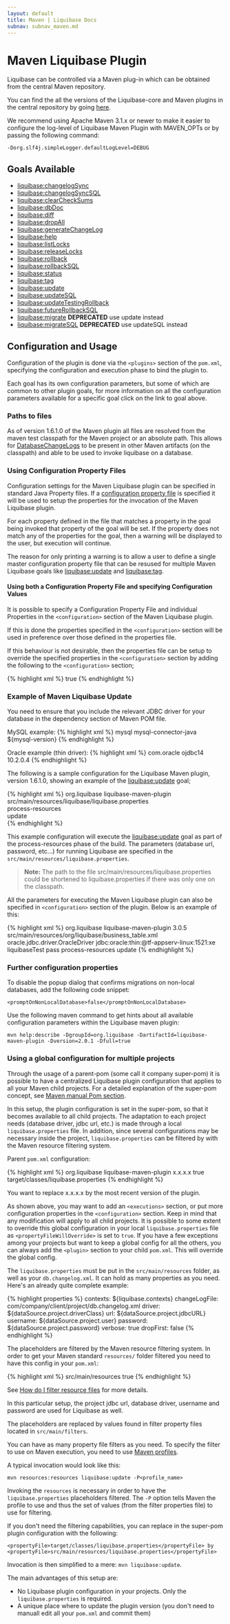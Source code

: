 ```yaml
---
layout: default
title: Maven | Liquibase Docs
subnav: subnav_maven.md
---
```


# Maven Liquibase Plugin

Liquibase can be controlled via a Maven plug-in which can be obtained from the central Maven repository.

You can find the all the versions of the Liquibase-core and Maven plugins in the central repository by going [here](http://mvnrepository.com/artifact/org.liquibase/liquibase-core). 

We recommend using Apache Maven 3.1.x or newer to make it easier to configure the log-level of Liquibase Maven Plugin with MAVEN_OPTs or by passing the following command:

<div class="code-highlight" markdown="1">

`-Dorg.slf4j.simpleLogger.defaultLogLevel=DEBUG`

</div>

## Goals Available

* [liquibase:changelogSync](maven_changelogsync.html)
* [liquibase:changelogSyncSQL](maven_changelogsyncsql.html)
* [liquibase:clearCheckSums](maven_clearchecksums.html)
* [liquibase:dbDoc](maven_dbDoc.html)
* [liquibase:diff](maven_diff.html)
* [liquibase:dropAll](maven_dropall.html)
* [liquibase:generateChangeLog](maven_generateChangeLog.html)
* [liquibase:help](maven_help.html)
* [liquibase:listLocks](maven_listlocks.html)
* [liquibase:releaseLocks](maven_releaselocks.html)
* [liquibase:rollback](maven_rollback.html)
* [liquibase:rollbackSQL](maven_rollbacksql.html)
* [liquibase:status](maven_status.html)
* [liquibase:tag](maven_tag.html)
* [liquibase:update](maven_update.html)
* [liquibase:updateSQL](maven_updatesql.html)
* [liquibase:updateTestingRollback](maven_updatetestingrollback.html)
* [liquibase:futureRollbackSQL](maven_futurerollbacksql.html)
* [liquibase:migrate](maven_migrate.html) **DEPRECATED** use update instead
* [liquibase:migrateSQL](maven_migrate.html) **DEPRECATED** use updateSQL instead


## Configuration and Usage

Configuration of the plugin is done via the `<plugins>` section of the `pom.xml`, specifying the configuration and execution phase to bind the plugin to.

Each goal has its own configuration parameters, but some of which are common to other plugin goals, for more information on all the configuration parameters available for a specific goal click on the link to goal above.


### Paths to files

As of version 1.6.1.0 of the Maven plugin all files are resolved from the maven test classpath for the Maven project or an absolute path. This allows for [DatabaseChangeLogs](../databasechangelog.html) to be present in other Maven artifacts (on the classpath) and able to be used to invoke liquibase on a database.


### Using Configuration Property Files

Configuration settings for the Maven Liquibase plugin can be specified in standard Java Property files. If a [configuration property file](../config_properties.html) is specified it will be used to setup the properties for the invocation of the Maven Liquibase plugin.

For each property defined in the file that matches a property in the goal being invoked that property of the goal will be set. If the property does not match any of the properties for the goal, then a warning will be displayed to the user, but execution will continue.

The reason for only printing a warning is to allow a user to define a single master configuration property file that can be resused for multiple Maven Liquibase goals like [liquibase:update](maven_update.html) and [liquibase:tag](maven_tag.html).


#### Using both a Configuration Property File and specifying Configuration Values

It is possible to specify a Configuration Property File and individual Properties in the `<configuration>` section of the Maven Liquibase plugin.

If this is done the properties specified in the `<configuration>` section will be used in preference over those defined in the properties file.

If this behaviour is not desirable, then the properties file can be setup to override the specified properties in the `<configuration>` section by adding the following to the `<configuration>` section;

{% highlight xml %}
<propertyFileWillOverride>true</propertyFileWillOverride>
{% endhighlight %}


### Example of Maven Liquibase Update

You need to ensure that you include the relevant JDBC driver for your database in the dependency section of Maven POM file.

MySQL example:
{% highlight xml %}
<project>
    <dependencies>
        <dependency>
            <groupId>mysql</groupId>
            <artifactId>mysql-connector-java</artifactId>
            <!-- Replace with the version of the MySQL driver you want to use -->
            <version>${mysql-version}</version>
        </dependency>
    </dependencies>
</project>
{% endhighlight %}

Oracle example (thin driver):
{% highlight xml %}
<project>
    <dependencies>
        <dependency>
            <groupId>com.oracle</groupId>
            <artifactId>ojdbc14</artifactId>
            <version>10.2.0.4</version>
        </dependency>
    </dependencies>
</project>
{% endhighlight %}


The following is a sample configuration for the Liquibase Maven plugin, version 1.6.1.0, showing an example of the [liquibase:update](maven_update.html) goal;

{% highlight xml %}
  <project>
    <build>
      <plugins>
		<plugin>
		   <groupId>org.liquibase</groupId>
		   <artifactId>liquibase-maven-plugin</artifactId>
		   <configuration>                  
			  <propertyFile>src/main/resources/liquibase/liquibase.properties</propertyFile>
		   </configuration>                
		   <executions>
			 <execution>
			   <phase>process-resources</phase>                                                                  
			   <goals>
				 <goal>update</goal>
			   </goals>
			 </execution>
		   </executions>
		</plugin> 	
      </plugins>
    </build>
  </project>
{% endhighlight %}

This example configuration will execute the [liquibase:update](maven_update.html) goal as part of the process-resources phase of the build. The parameters (database url, password, etc...) for running Liquibase are specified in the `src/main/resources/liquibase.properties`.

>**Note:** The path to the file src/main/resources/liquibase.properties could be shortened to liquibase.properties if there was only one on the classpath.

All the parameters for executing the Maven Liquibase plugin can also be specified in `<configuration>` section of the plugin. Below is an example of this:

{% highlight xml %}
    <plugin>
      <groupId>org.liquibase</groupId>
      <artifactId>liquibase-maven-plugin</artifactId>
      <version>3.0.5</version>
      <configuration>
        <changeLogFile>src/main/resources/org/liquibase/business_table.xml</changeLogFile>
          <driver>oracle.jdbc.driver.OracleDriver</driver>
          <url>jdbc:oracle:thin:@tf-appserv-linux:1521:xe</url>
          <username>liquibaseTest</username>
          <password>pass</password>
        </configuration>
      <executions>
        <execution>
          <phase>process-resources</phase>
          <goals>
            <goal>update</goal>
          </goals>
        </execution>
      </executions>
    </plugin>
{% endhighlight %}


### Further configuration properties

To disable the popup dialog that confirms migrations on non-local databases, add the following code snippet:

<div class="code-highlight" markdown="1">

`<promptOnNonLocalDatabase>false</promptOnNonLocalDatabase>`

</div>

Use the following maven command to get hints about all available configuration parameters within the Liquibase maven plugin:

<div class="code-highlight" markdown="1">

`mvn help:describe -DgroupId=org.liquibase -DartifactId=liquibase-maven-plugin -Dversion=2.0.1 -Dfull=true` 

</div>

### Using a global configuration for multiple projects

Through the usage of a parent-pom (some call it company super-pom) it is possible to have a centralized Liquibase plugin configuration that applies to all your Maven child projects. For a detailed explanation of the super-pom concept, see [Maven manual Pom section](http://maven.apache.org/guides/introduction/introduction-to-the-pom.html).

In this setup, the plugin configuration is set in the super-pom, so that it becomes available to all child projects. The adaptation to each project needs (database driver, jdbc url, etc.) is made through a local `liquibase.properties` file. In addition, since several configurations may be necessary inside the project, `liquibase.properties` can be filtered by with the Maven resource filtering system.

Parent `pom.xml` configuration:

{% highlight xml %}
  <project>
    <build>
      <plugins>
        <plugin>
          <groupId>org.liquibase</groupId>
          <artifactId>liquibase-maven-plugin</artifactId>
          <version>x.x.x.x</version>
          <configuration>
            <propertyFileWillOverride>true</propertyFileWillOverride>
            <propertyFile>target/classes/liquibase.properties</propertyFile>
          </configuration>
        </plugin>
      </plugins>
    </build>
  </project>
{% endhighlight %}

You want to replace x.x.x.x by the most recent version of the plugin.

As shown above, you may want to add an `<executions>` section, or put more configuration properties in the `<configuration>` section. Keep in mind that any modification will apply to all child projects. It is possible to some extent to override this global configuration in your local `liquibase.properties` file as `<propertyFileWillOverride>` is set to `true`. If you have a few exceptions among your projects but want to keep a global config for all the others, you can always add the `<plugin>` section to your child `pom.xml`. This will override the global config.

The `liquibase.properties` must be put in the `src/main/resources` folder, as well as your `db.changelog.xml`. It can hold as many properties as you need. Here's an already quite complete example:

{% highlight properties %}
contexts: ${liquibase.contexts} 
changeLogFile: com/company/client/project/db.changelog.xml 
driver: ${dataSource.project.driverClass} 
url: ${dataSource.project.jdbcURL} 
username: ${dataSource.project.user} 
password: ${dataSource.project.password} 
verbose: true 
dropFirst: false 
{% endhighlight %}

The placeholders are filtered by the Maven resource filtering system. In order to get your Maven standard `resources/` folder filtered you need to have this config in your `pom.xml`:

{% highlight xml %}
<build>
    <resources>
      <resource>
        <directory>src/main/resources</directory>
        <filtering>true</filtering>
      </resource>
    </resources>
</build>
{% endhighlight %}

See [How do I filter resource files](http://maven.apache.org/guides/getting-started/index.html#How_do_I_filter_resource_files) for more details.

In this particular setup, the project jdbc url, database driver, username and password are used for Liquibase as well.

The placeholders are replaced by values found in filter property files located in `src/main/filters`.

You can have as many property file filters as you need. To specify the filter to use on Maven execution, you need to use [Maven profiles](http://maven.apache.org/guides/introduction/introduction-to-profiles.html).

A typical invocation would look like this:

<div class="code-highlight" markdown="1">

`mvn resources:resources liquibase:update -P<profile_name>`

</div>

Invoking the `resources` is necessary in order to have the `liquibase.properties` placeholders filtered. The `-P` option tells Maven the profile to use and thus the set of values (from the filter properties file) to use for filtering.

If you don't need the filtering capabilities, you can replace in the super-pom plugin configuration with the following:

<div class="code-highlight" markdown="1"> 

`<propertyFile>target/classes/liquibase.properties</propertyFile> by <propertyFile>src/main/resources/liquibase.properties</propertyFile>` 
</div>

Invocation is then simplified to a mere: `mvn liquibase:update`.

The main advantages of this setup are:
- No Liquibase plugin configuration in your projects. Only the `liquibase.properties` is required.
- A unique place where to update the plugin version (you don't need to manuall edit all your `pom.xml` and commit them)
